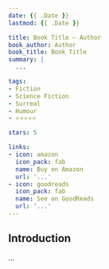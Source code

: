 ```yaml
---
date: {{ .Date }}
lastmod: {{ .Date }}

title: Book Title — Author
book_author: Author
book_title: Book Title
summary: |
  ...

tags:
- Fiction
- Science Fiction
- Surreal
- Humour
- ⭐⭐⭐⭐⭐

stars: 5

links:
- icon: amazon
  icon_pack: fab
  name: Buy on Amazon
  url: '...'
- icon: goodreads
  icon_pack: fab
  name: See on GoodReads
  url: '...'
---
```


## Introduction
...
